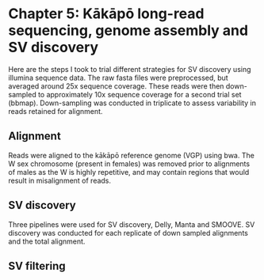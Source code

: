 # Chapter 5: Kākāpō long-read sequencing, genome assembly and SV discovery
Here are the steps I took to trial different strategies for SV discovery using illumina sequence data. The raw fasta files were preprocessed, but averaged around 25x sequence coverage. These reads were then down-sampled to approximately 10x sequence coverage for a second trial set (bbmap). Down-sampling was conducted in triplicate to assess variability in reads retained for alignment. 

## Alignment
Reads were aligned to the kākāpō reference genome (VGP) using bwa. The W sex chromosome (present in females) was removed prior to alignments of males as the W is highly repetitive, and may contain regions that would result in misalignment of reads. 

## SV discovery
Three pipelines were used for SV discovery, Delly, Manta and SMOOVE. SV discovery was conducted for each replicate of down sampled alignments and the total alignment.

## SV filtering
